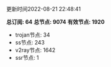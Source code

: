 更新时间2022-08-21 22:48:41

**总订阅: 64**
**总节点: 9074**
**有效节点: 1920**
- trojan节点: 34
- ss节点: 243
- v2ray节点: 1642
- ssr节点: 1
